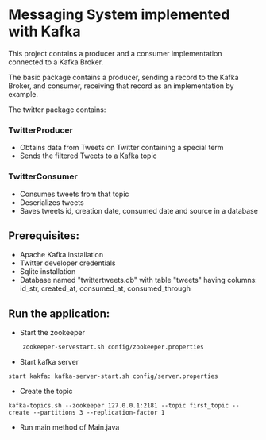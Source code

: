 # Messaging System implemented with Kafka

This project contains a producer and a consumer implementation connected to a Kafka Broker.

The basic package contains a producer, sending a record to the Kafka Broker, and consumer, receiving that record as an implementation by example.

The twitter package contains: 
### TwitterProducer
- Obtains data from Tweets on Twitter containing a special term
- Sends the filtered Tweets to a Kafka topic

### TwitterConsumer
- Consumes tweets from that topic
- Deserializes tweets
- Saves tweets id, creation date, consumed date and source in a database 

## Prerequisites:
- Apache Kafka installation
- Twitter developer credentials
- Sqlite installation 
- Database named "twittertweets.db" with table "tweets" having columns: id_str, created_at, consumed_at, consumed_through

## Run the application:

- Start the zookeeper
```
    zookeeper-servestart.sh config/zookeeper.properties
```
- Start kafka server
```
start kakfa: kafka-server-start.sh config/server.properties
```
- Create the topic
```
kafka-topics.sh --zookeeper 127.0.0.1:2181 --topic first_topic --create --partitions 3 --replication-factor 1
```

- Run main method of Main.java